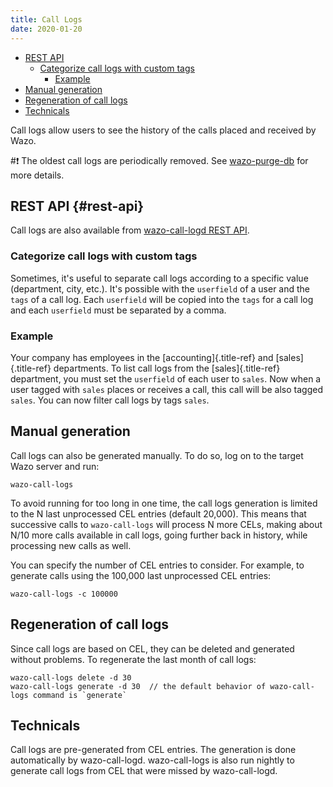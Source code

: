 ```yaml
---
title: Call Logs
date: 2020-01-20
---
```


-   [REST API](#rest-api)
    -   [Categorize call logs with custom
        tags](#categorize-call-logs-with-custom-tags)
        -   [Example](#example)
-   [Manual generation](#manual-generation)
-   [Regeneration of call logs](#regeneration-of-call-logs)
-   [Technicals](#technicals)

Call logs allow users to see the history of the calls placed and
received by Wazo.

#:exclamation: The oldest call logs are periodically removed. See
[wazo-purge-db](/uc-doc/system/log_files#purge-logs) for more details.

## REST API {#rest-api}

Call logs are also available from
[wazo-call-logd REST API](/uc-doc/api_sdk/rest_api/reference).

### Categorize call logs with custom tags

Sometimes, it\'s useful to separate call logs according to a specific
value (department, city, etc.). It\'s possible with the `userfield` of a
user and the `tags` of a call log. Each `userfield` will be copied into
the `tags` for a call log and each `userfield` must be separated by a
comma.

### Example

Your company has employees in the [accounting]{.title-ref} and
[sales]{.title-ref} departments. To list call logs from the
[sales]{.title-ref} department, you must set the `userfield` of each
user to `sales`. Now when a user tagged with `sales` places or receives
a call, this call will be also tagged `sales`. You can now filter call
logs by tags `sales`.

## Manual generation

Call logs can also be generated manually. To do so, log on to the target
Wazo server and run:

    wazo-call-logs

To avoid running for too long in one time, the call logs generation is
limited to the N last unprocessed CEL entries (default 20,000). This
means that successive calls to `wazo-call-logs` will process N more
CELs, making about N/10 more calls available in call logs, going further
back in history, while processing new calls as well.

You can specify the number of CEL entries to consider. For example, to
generate calls using the 100,000 last unprocessed CEL entries:

    wazo-call-logs -c 100000

## Regeneration of call logs

Since call logs are based on CEL, they can be deleted and generated
without problems. To regenerate the last month of call logs:

    wazo-call-logs delete -d 30
    wazo-call-logs generate -d 30  // the default behavior of wazo-call-logs command is `generate`

## Technicals

Call logs are pre-generated from CEL entries. The generation is done
automatically by wazo-call-logd. wazo-call-logs is also run nightly to
generate call logs from CEL that were missed by wazo-call-logd.
